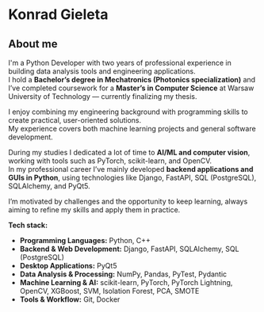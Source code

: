 # Konrad Gieleta

## About me
I'm a Python Developer with two years of professional experience in building data analysis tools and engineering applications.  
I hold a **Bachelor’s degree in Mechatronics (Photonics specialization)** and I’ve completed coursework for a **Master’s in Computer Science** at Warsaw University of Technology — currently finalizing my thesis.  

I enjoy combining my engineering background with programming skills to create practical, user-oriented solutions.  
My experience covers both machine learning projects and general software development.  

During my studies I dedicated a lot of time to **AI/ML and computer vision**, working with tools such as PyTorch, scikit-learn, and OpenCV.  
In my professional career I’ve mainly developed **backend applications and GUIs in Python**, using technologies like Django, FastAPI, SQL (PostgreSQL), SQLAlchemy, and PyQt5.  

I’m motivated by challenges and the opportunity to keep learning, always aiming to refine my skills and apply them in practice.

**Tech stack:**  

- **Programming Languages:** Python, C++  
- **Backend & Web Development:** Django, FastAPI, SQLAlchemy, SQL (PostgreSQL)  
- **Desktop Applications:** PyQt5  
- **Data Analysis & Processing:** NumPy, Pandas, PyTest, Pydantic  
- **Machine Learning & AI:** scikit-learn, PyTorch, PyTorch Lightning, OpenCV, XGBoost, SVM, Isolation Forest, PCA, SMOTE  
- **Tools & Workflow:** Git, Docker
